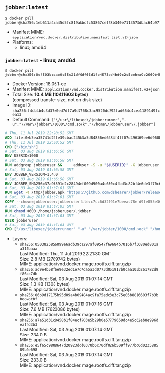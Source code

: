 ## `jobber:latest`

```console
$ docker pull jobber@sha256:1eb611a4ea45d5fc819abbcfc53867cef98b340e7113578dbac64b97faee6994
```

-	Manifest MIME: `application/vnd.docker.distribution.manifest.list.v2+json`
-	Platforms:
	-	linux; amd64

### `jobber:latest` - linux; amd64

```console
$ docker pull jobber@sha256:8e4503bcaae0c55c21df0df66d14e4573ad4bd0c2c5eebea9e2669b451af0898
```

-	Docker Version: 18.06.1-ce
-	Manifest MIME: `application/vnd.docker.distribution.manifest.v2+json`
-	Total Size: **10.4 MB (10411603 bytes)**  
	(compressed transfer size, not on-disk size)
-	Image ID: `sha256:f4cb4b4c3d37e0ed7df7a9d7568c3ac9520dc292fad654c4ceb1189149fcea13`
-	Default Command: `["\/usr\/libexec\/jobberrunner","-u","\/var\/jobber\/1000\/cmd.sock","\/home\/jobberuser\/.jobber"]`

```dockerfile
# Thu, 11 Jul 2019 22:20:52 GMT
ADD file:0eb5ea35741d23fe39cbac245b3a5d84856ed6384f4ff07d496369ee6d960bad in / 
# Thu, 11 Jul 2019 22:20:52 GMT
CMD ["/bin/sh"]
# Sat, 03 Aug 2019 01:06:56 GMT
ENV USERID=1000
# Sat, 03 Aug 2019 01:06:58 GMT
RUN addgroup jobberuser &&     adduser -S -u "${USERID}" -G jobberuser jobberuser &&     mkdir -p "/var/jobber/${USERID}" &&     chown -R jobberuser:jobberuser "/var/jobber/${USERID}"
# Sat, 03 Aug 2019 01:06:58 GMT
ENV JOBBER_VERSION=1.4.0
# Sat, 03 Aug 2019 01:06:58 GMT
ENV JOBBER_SHA256=37a96591e2c28494ef009d900a4c680c4fbd3c82bf4e6de3f70c6ad451e45867
# Sat, 03 Aug 2019 01:07:01 GMT
RUN wget -O /tmp/jobber.apk "https://github.com/dshearer/jobber/releases/download/v${JOBBER_VERSION}/jobber-${JOBBER_VERSION}-r0.apk" &&     echo "${JOBBER_SHA256} */tmp/jobber.apk" | sha256sum -c &&     apk add --no-network --no-scripts --allow-untrusted /tmp/jobber.apk &&     rm /tmp/jobber.apk
# Sat, 03 Aug 2019 01:07:01 GMT
COPY --chown=jobberuser:jobberuserfile:c7cc6d32091e7beeac78efd9fe855e36a106902c1177df0f9f6bd2bbe3b8d518 in /home/jobberuser/.jobber 
# Sat, 03 Aug 2019 01:07:03 GMT
RUN chmod 0600 /home/jobberuser/.jobber
# Sat, 03 Aug 2019 01:07:03 GMT
USER jobberuser
# Sat, 03 Aug 2019 01:07:03 GMT
CMD ["/usr/libexec/jobberrunner" "-u" "/var/jobber/1000/cmd.sock" "/home/jobberuser/.jobber"]
```

-	Layers:
	-	`sha256:0503825856099e6adb39c8297af09547f69684b7016b7f3680ed801aa310baaa`  
		Last Modified: Thu, 11 Jul 2019 22:21:30 GMT  
		Size: 2.8 MB (2789742 bytes)  
		MIME: application/vnd.docker.image.rootfs.diff.tar.gzip
	-	`sha256:ad9e4b58f6e9e32ed1e7d7da5a3d0773d051917b0caa105b261782d9f86ec7db`  
		Last Modified: Sat, 03 Aug 2019 01:07:14 GMT  
		Size: 1.3 KB (1308 bytes)  
		MIME: application/vnd.docker.image.rootfs.diff.tar.gzip
	-	`sha256:06b9d17175b95d09a4b09484ac9fa75edc3e3c75e05b8816603f7b3bb8878cbf`  
		Last Modified: Sat, 03 Aug 2019 01:07:16 GMT  
		Size: 7.6 MB (7620086 bytes)  
		MIME: application/vnd.docker.image.rootfs.diff.tar.gzip
	-	`sha256:a7a51d31c8458b1f84ecf503e5b29b0e57779659dc4e5c62eb8e996deaf4d3b3`  
		Last Modified: Sat, 03 Aug 2019 01:07:14 GMT  
		Size: 234.0 B  
		MIME: application/vnd.docker.image.rootfs.diff.tar.gzip
	-	`sha256:e5f65c9808647d20923ddd0370b6c70df026b509ff977bd6d023588589b9e698`  
		Last Modified: Sat, 03 Aug 2019 01:07:14 GMT  
		Size: 233.0 B  
		MIME: application/vnd.docker.image.rootfs.diff.tar.gzip
